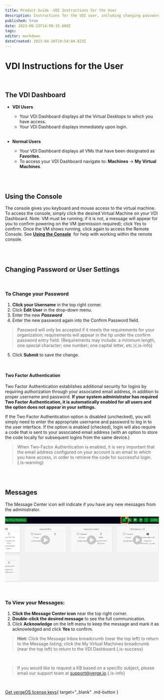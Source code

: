 ```yaml
---
title: Product Guide -VDI Instructions for the User
description: Instructions for the VDI user, including changing password and 2-factor authentication, viewing messages, using the remote console (link)
published: true
date: 2023-06-23T14:58:15.608Z
tags: 
editor: markdown
dateCreated: 2023-04-10T19:54:04.823Z
---
```


# VDI Instructions for the User

<br>

## The VDI Dashboard

-   **VDI Users**
    -   Your VDI Dashboard displays all the Virtual Desktops to which you have access.
    -   Your VDI Dashboard displays immediately upon login.
    <br>
    
-   **Normal Users**
    -   Your VDI Dashboard displays all VMs that have been designated as **Favorites**.
    -   To access your VDI Dashboard navigate to: **Machines** -> **My Virtual Machines**.


<br>
<br>

## Using the Console
The console gives you keyboard and mouse access to the virtual machine. To access the console, simply click the desired Virtual Machine on your VDI Dashboard. Note: VM must be running; if it is not, a message will appear for you to confirm powering on the VM (permission required); click Yes to confirm. Once the VM shows running, click again to access the Remote Console. See [**Using the Console**](/product-guide/VM-RemoteConsole)  for help with working within the remote console.

<br>
<br>

## Changing Password or User Settings

<br>

### To Change your Password

1.  **Click your Username** in the top right corner.
2.  Click **Edit User** in the drop-down menu.
3.  Enter the new ***Password***
4.  Enter the new password again into the Confirm Password field.
> Password will only be accepted if it meets the requirements for your organization; requirements will appear in the tip under the confirm password entry field. (Requirements may include: a minimum length, one special character; one number; one capital letter, etc.){.is-info}
5.  Click **Submit** to save the change.
<br>

#### Two Factor Authentication
Two Factor Authentication establishes additional security for logins by requiring authorization through your associated email address, in addition to proper username and password.  **If your system administrator has required Two Factor Authentication, it is automatically enabled for all users and the option does not appear in your settings.**

If the Two Factor Authentication option is disabled (unchecked), you will simply need to enter the appropriate username and password to log in to the user interface. If the option is enabled (checked), login will also require a code that is sent to your associated email address (with an option to store the code locally for subsequent logins from the same device.) 
> When Two-Factor Authentication is enabled, it is very important that the email address configured on your account is an email to which you have access, in order to retrieve the code for successful login.{.is-warning}

<br>
<br>


## Messages

The Message Center icon will indicate if you have any new messages from the administrator.

![vdi-messageicon.png](/docs/public/userguide-sshots/vdi-messageicon.png)

<br>

### To View your Messages:

1.  **Click the Message Center icon** near the top right corner.
2.  **Double-click the desired message** to see the full communication.
3.  Click **Acknowledge** on the left menu to keep the message and mark it as acknowledged and click **Yes** to confirm.

> **Hint:** Click the Message Inbox breadcrumb (near the top left) to return to the Message listing;
click the My Virtual Machines breadcrumb (near the top left) to return to the VDI Dashboard.{.is-success}

<br>   

   > If you would like to request a KB based on a specific subject, please email our support team at <a href="mailto:support@verge.io?subject=KB Request" target="_blank" rel="noopener noreferrer">support@verge.io.</a>{.is-info}



<br>

[Get vergeOS license keys](https://www.verge.io/test-drive){ target="_blank" .md-button }